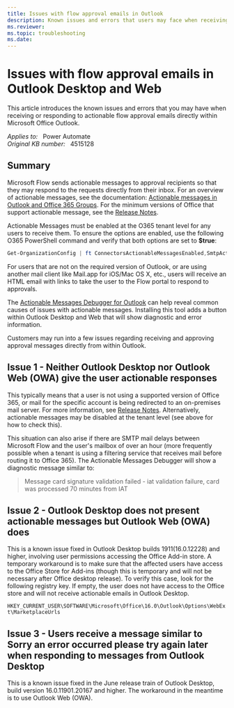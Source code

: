 ```yaml
---
title: Issues with flow approval emails in Outlook
description: Known issues and errors that users may face when receiving or responding to actionable flow approval emails directly within Outlook Desktop and Web.
ms.reviewer: 
ms.topic: troubleshooting
ms.date: 
---
```

# Issues with flow approval emails in Outlook Desktop and Web

This article introduces the known issues and errors that you may have when receiving or responding to actionable flow approval emails directly within Microsoft Office Outlook.

_Applies to:_ &nbsp; Power Automate  
_Original KB number:_ &nbsp; 4515128

## Summary

Microsoft Flow sends actionable messages to approval recipients so that they may respond to the requests directly from their inbox. For an overview of actionable messages, see the documentation: [Actionable messages in Outlook and Office 365 Groups](/outlook/actionable-messages/). For the minimum versions of Office that support actionable message, see the [Release Notes](/outlook/actionable-messages/#release-notes).

Actionable Messages must be enabled at the O365 tenant level for any users to receive them. To ensure the options are enabled, use the following O365 PowerShell command and verify that both options are set to **$true**:

```powershell
Get-OrganizationConfig | ft ConnectorsActionableMessagesEnabled,SmtpActionableMessagesEnabled
```

For users that are not on the required version of Outlook, or are using another mail client like Mail.app for iOS/Mac OS X, etc., users will receive an HTML email with links to take the user to the Flow portal to respond to approvals.

The [Actionable Messages Debugger for Outlook](https://appsource.microsoft.com/product/office/WA104381686?tab=Overview) can help reveal common causes of issues with actionable messages. Installing this tool adds a button within Outlook Desktop and Web that will show diagnostic and error information.

Customers may run into a few issues regarding receiving and approving approval messages directly from within Outlook.

## Issue 1 - Neither Outlook Desktop nor Outlook Web (OWA) give the user actionable responses

This typically means that a user is not using a supported version of Office 365, or mail for the specific account is being redirected to an on-premises mail server. For more information, see [Release Notes](/outlook/actionable-messages/#release-notes). Alternatively, actionable messages may be disabled at the tenant level (see above for how to check this).

This situation can also arise if there are SMTP mail delays between Microsoft Flow and the user's mailbox of over an hour (more frequently possible when a tenant is using a filtering service that receives mail before routing it to Office 365). The Actionable Messages Debugger will show a diagnostic message similar to:

> Message card signature validation failed - iat validation failure, card was processed 70 minutes from IAT

## Issue 2 - Outlook Desktop does not present actionable messages but Outlook Web (OWA) does

This is a known issue fixed in Outlook Desktop builds 1911(16.0.12228) and higher, involving user permissions accessing the Office Add-in store. A temporary workaround is to make sure that the affected users have access to the Office Store for Add-ins (though this is temporary and will not be necessary after Office desktop release). To verify this case, look for the following registry key. If empty, the user does not have access to the Office store and will not receive actionable emails in Outlook Desktop.

`HKEY_CURRENT_USER\SOFTWARE\Microsoft\Office\16.0\Outlook\Options\WebExt\MarketplaceUrls`

## Issue 3 - Users receive a message similar to Sorry an error occurred please try again later when responding to messages from Outlook Desktop

This is a known issue fixed in the June release train of Outlook Desktop, build version 16.0.11901.20167 and higher. The workaround in the meantime is to use Outlook Web (OWA).
